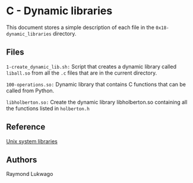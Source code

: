 # C - Dynamic libraries
This document stores a simple description of each file in the `0x18-dynamic_libraries` directory.

## Files
`1-create_dynamic_lib.sh:` Script that creates a dynamic library called `liball.so` from all the `.c` files that are in the current directory.

`100-operations.so:` Dynamic library that contains C functions that can be called from Python.

`libholberton.so:` Create the dynamic library libholberton.so containing all the functions listed in `holberton.h`

## Reference
[Unix system libraries](http://docencia.ac.upc.edu/FIB/USO/Bibliografia/unix-c-libraries.html#what_is_a_library)
## Authors
Raymond Lukwago
